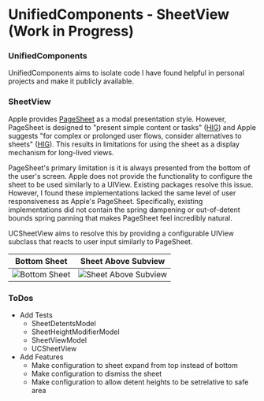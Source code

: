 # UnifiedComponents - SheetView (Work in Progress)

### UnifiedComponents
UnifiedComponents aims to isolate code I have found helpful in personal projects and make it publicly available.

### SheetView
Apple provides [PageSheet](https://developer.apple.com/documentation/uikit/uimodalpresentationstyle/pagesheet) as a modal presentation style. However, PageSheet is designed to "present simple content or tasks" ([HIG](https://developer.apple.com/design/human-interface-guidelines/sheets)) and Apple suggests "for complex or prolonged user flows, consider alternatives to sheets" ([HIG](https://developer.apple.com/design/human-interface-guidelines/sheets)). This results in limitations for using the sheet as a display mechanism for long-lived views.

PageSheet's primary limitation is it is always presented from the bottom of the user's screen. Apple does not provide the functionality to configure the sheet to be used similarly to a UIView. Existing packages resolve this issue. However, I found these implementations lacked the same level of user responsiveness as Apple's PageSheet. Specifically, existing implementations did not contain the spring dampening or out-of-detent bounds spring panning that makes PageSheet feel incredibly natural.

UCSheetView aims to resolve this by providing a configurable UIView subclass that reacts to user input similarly to PageSheet.

| Bottom Sheet | Sheet Above Subview |
|-|-|
|![Bottom Sheet](https://github.com/user-attachments/assets/486c14cb-7e27-4786-804a-105fde1d2d38)|![Sheet Above Subview](https://github.com/user-attachments/assets/af4e5d35-3eea-483c-b3f8-82fc78e6bbc1)|

### ToDos
- Add Tests
  - SheetDetentsModel
  - SheetHeightModifierModel
  - SheetViewModel
  - UCSheetView
- Add Features
  - Make configuration to sheet expand from top instead of bottom
  - Make configuration to dismiss the sheet
  - Make configuration to allow detent heights to be setrelative to safe area

